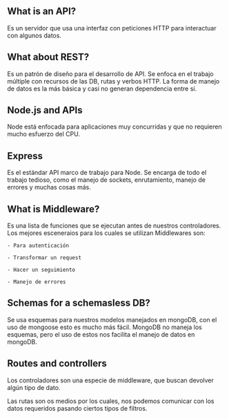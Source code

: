 ## What is an API? 

Es un servidor que usa una interfaz con peticiones HTTP para interactuar con algunos datos. 

## What about REST? 

Es un patrón de diseño para el desarrollo de API. Se enfoca en el trabajo múltiple con recursos de las DB, rutas y verbos HTTP. La forma de manejo de datos es la más básica y casi no generan dependencia entre sí. 

## Node.js and APIs 

Node está enfocada para aplicaciones muy concurridas y que no requieren mucho esfuerzo del CPU. 

## Express 

Es el estándar API marco de trabajo para Node. Se encarga de todo el trabajo tedioso, como el manejo de sockets, enrutamiento, manejo de errores y muchas cosas más. 

## What is Middleware? 

Es una lista de funciones que se ejecutan antes de nuestros controladores. Los mejores esceneraios para los cuales se utilizan Middlewares son: 

	- Para autenticación 

	- Transformar un request 

	- Hacer un seguimiento 

	- Manejo de errores 

## Schemas for a schemasless DB? 

Se usa esquemas para nuestros modelos manejados en mongoDB, con el uso de mongoose esto es mucho más fácil. MongoDB no maneja los esquemas, pero el uso de estos nos facilita el manejo de datos en mongoDB. 

 

## Routes and controllers 

Los controladores son una especie de middleware, que buscan devolver algún tipo de dato. 

Las rutas son os medios por los cuales, nos podemos comunicar con los datos requeridos pasando ciertos tipos de filtros. 

 